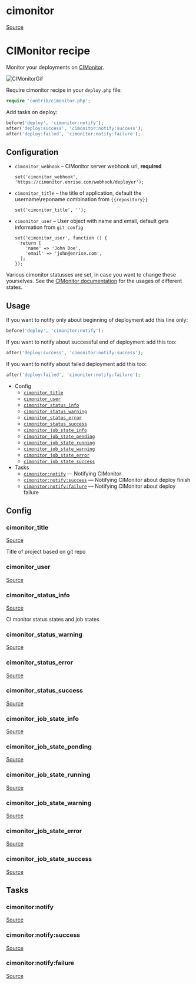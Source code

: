 <!-- DO NOT EDIT THIS FILE! -->
<!-- Instead edit contrib/cimonitor.php -->
<!-- Then run bin/docgen -->

# cimonitor

[Source](/contrib/cimonitor.php)


# CIMonitor recipe

Monitor your deployments on [CIMonitor](https://github.com/CIMonitor/CIMonitor).

![CIMonitorGif](https://www.steefmin.xyz/deployer-example.gif)

Require cimonitor recipe in your `deploy.php` file:

```php
require 'contrib/cimonitor.php';
```

Add tasks on deploy:

```php
before('deploy', 'cimonitor:notify');
after('deploy:success', 'cimonitor:notify:success');
after('deploy:failed', 'cimonitor:notify:failure');
```

## Configuration

- `cimonitor_webhook` – CIMonitor server webhook url, **required**
  ```
  set('cimonitor_webhook', 'https://cimonitor.enrise.com/webhook/deployer');
  ```
- `cimonitor_title` – the title of application, default the username\reponame combination from `{{repository}}`
  ```
  set('cimonitor_title', '');
  ```
- `cimonitor_user` – User object with name and email, default gets information from `git config`
  ```
  set('cimonitor_user', function () {
    return [
      'name' => 'John Doe',
      'email' => 'john@enrise.com',
    ];
  });
  ```

Various cimonitor statusses are set, in case you want to change these yourselves. See the [CIMonitor documentation](https://cimonitor.readthedocs.io/en/latest/) for the usages of different states.

## Usage

If you want to notify only about beginning of deployment add this line only:

```php
before('deploy', 'cimonitor:notify');
```

If you want to notify about successful end of deployment add this too:

```php
after('deploy:success', 'cimonitor:notify:success');
```

If you want to notify about failed deployment add this too:

```php
after('deploy:failed', 'cimonitor:notify:failure');
```


* Config
  * [`cimonitor_title`](#cimonitor_title)
  * [`cimonitor_user`](#cimonitor_user)
  * [`cimonitor_status_info`](#cimonitor_status_info)
  * [`cimonitor_status_warning`](#cimonitor_status_warning)
  * [`cimonitor_status_error`](#cimonitor_status_error)
  * [`cimonitor_status_success`](#cimonitor_status_success)
  * [`cimonitor_job_state_info`](#cimonitor_job_state_info)
  * [`cimonitor_job_state_pending`](#cimonitor_job_state_pending)
  * [`cimonitor_job_state_running`](#cimonitor_job_state_running)
  * [`cimonitor_job_state_warning`](#cimonitor_job_state_warning)
  * [`cimonitor_job_state_error`](#cimonitor_job_state_error)
  * [`cimonitor_job_state_success`](#cimonitor_job_state_success)
* Tasks
  * [`cimonitor:notify`](#cimonitornotify) — Notifying CIMonitor
  * [`cimonitor:notify:success`](#cimonitornotifysuccess) — Notifying CIMonitor about deploy finish
  * [`cimonitor:notify:failure`](#cimonitornotifyfailure) — Notifying CIMonitor about deploy failure

## Config
### cimonitor_title
[Source](https://github.com/deployphp/deployer/search?q=cimonitor_title+in%3Afile+language%3Aphp+path%3Acontrib+filename%3Acimonitor.php)

Title of project based on git repo

### cimonitor_user
[Source](https://github.com/deployphp/deployer/search?q=cimonitor_user+in%3Afile+language%3Aphp+path%3Acontrib+filename%3Acimonitor.php)



### cimonitor_status_info
[Source](https://github.com/deployphp/deployer/search?q=cimonitor_status_info+in%3Afile+language%3Aphp+path%3Acontrib+filename%3Acimonitor.php)

CI monitor status states and job states

### cimonitor_status_warning
[Source](https://github.com/deployphp/deployer/search?q=cimonitor_status_warning+in%3Afile+language%3Aphp+path%3Acontrib+filename%3Acimonitor.php)



### cimonitor_status_error
[Source](https://github.com/deployphp/deployer/search?q=cimonitor_status_error+in%3Afile+language%3Aphp+path%3Acontrib+filename%3Acimonitor.php)



### cimonitor_status_success
[Source](https://github.com/deployphp/deployer/search?q=cimonitor_status_success+in%3Afile+language%3Aphp+path%3Acontrib+filename%3Acimonitor.php)



### cimonitor_job_state_info
[Source](https://github.com/deployphp/deployer/search?q=cimonitor_job_state_info+in%3Afile+language%3Aphp+path%3Acontrib+filename%3Acimonitor.php)



### cimonitor_job_state_pending
[Source](https://github.com/deployphp/deployer/search?q=cimonitor_job_state_pending+in%3Afile+language%3Aphp+path%3Acontrib+filename%3Acimonitor.php)



### cimonitor_job_state_running
[Source](https://github.com/deployphp/deployer/search?q=cimonitor_job_state_running+in%3Afile+language%3Aphp+path%3Acontrib+filename%3Acimonitor.php)



### cimonitor_job_state_warning
[Source](https://github.com/deployphp/deployer/search?q=cimonitor_job_state_warning+in%3Afile+language%3Aphp+path%3Acontrib+filename%3Acimonitor.php)



### cimonitor_job_state_error
[Source](https://github.com/deployphp/deployer/search?q=cimonitor_job_state_error+in%3Afile+language%3Aphp+path%3Acontrib+filename%3Acimonitor.php)



### cimonitor_job_state_success
[Source](https://github.com/deployphp/deployer/search?q=cimonitor_job_state_success+in%3Afile+language%3Aphp+path%3Acontrib+filename%3Acimonitor.php)




## Tasks
### cimonitor:notify
[Source](https://github.com/deployphp/deployer/search?q=cimonitor%3Anotify+in%3Afile+language%3Aphp+path%3Acontrib+filename%3Acimonitor.php)



### cimonitor:notify:success
[Source](https://github.com/deployphp/deployer/search?q=cimonitor%3Anotify%3Asuccess+in%3Afile+language%3Aphp+path%3Acontrib+filename%3Acimonitor.php)



### cimonitor:notify:failure
[Source](https://github.com/deployphp/deployer/search?q=cimonitor%3Anotify%3Afailure+in%3Afile+language%3Aphp+path%3Acontrib+filename%3Acimonitor.php)



